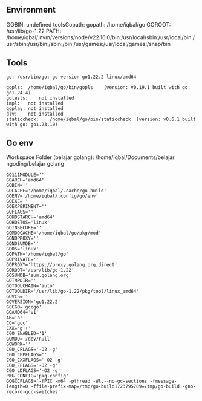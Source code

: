 
## Environment

GOBIN: undefined
toolsGopath: 
gopath: /home/iqbal/go
GOROOT: /usr/lib/go-1.22
PATH: /home/iqbal/.nvm/versions/node/v22.16.0/bin:/usr/local/sbin:/usr/local/bin:/usr/sbin:/usr/bin:/sbin:/bin:/usr/games:/usr/local/games:/snap/bin

## Tools

	go:	/usr/bin/go: go version go1.22.2 linux/amd64

	gopls:	/home/iqbal/go/bin/gopls	(version: v0.19.1 built with go: go1.24.4)
	gotests:	not installed
	impl:	not installed
	goplay:	not installed
	dlv:	not installed
	staticcheck:	/home/iqbal/go/bin/staticcheck	(version: v0.6.1 built with go: go1.23.10)

## Go env

Workspace Folder (belajar golang): /home/iqbal/Documents/belajar ngoding/belajar golang

	GO111MODULE=''
	GOARCH='amd64'
	GOBIN=''
	GOCACHE='/home/iqbal/.cache/go-build'
	GOENV='/home/iqbal/.config/go/env'
	GOEXE=''
	GOEXPERIMENT=''
	GOFLAGS=''
	GOHOSTARCH='amd64'
	GOHOSTOS='linux'
	GOINSECURE=''
	GOMODCACHE='/home/iqbal/go/pkg/mod'
	GONOPROXY=''
	GONOSUMDB=''
	GOOS='linux'
	GOPATH='/home/iqbal/go'
	GOPRIVATE=''
	GOPROXY='https://proxy.golang.org,direct'
	GOROOT='/usr/lib/go-1.22'
	GOSUMDB='sum.golang.org'
	GOTMPDIR=''
	GOTOOLCHAIN='auto'
	GOTOOLDIR='/usr/lib/go-1.22/pkg/tool/linux_amd64'
	GOVCS=''
	GOVERSION='go1.22.2'
	GCCGO='gccgo'
	GOAMD64='v1'
	AR='ar'
	CC='gcc'
	CXX='g++'
	CGO_ENABLED='1'
	GOMOD='/dev/null'
	GOWORK=''
	CGO_CFLAGS='-O2 -g'
	CGO_CPPFLAGS=''
	CGO_CXXFLAGS='-O2 -g'
	CGO_FFLAGS='-O2 -g'
	CGO_LDFLAGS='-O2 -g'
	PKG_CONFIG='pkg-config'
	GOGCCFLAGS='-fPIC -m64 -pthread -Wl,--no-gc-sections -fmessage-length=0 -ffile-prefix-map=/tmp/go-build1723795709=/tmp/go-build -gno-record-gcc-switches'
	